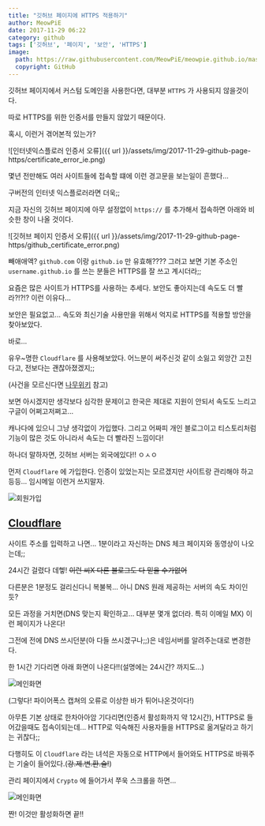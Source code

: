 ```yaml
---
title: "깃허브 페이지에 HTTPS 적용하기"
author: MeowPiE
date: 2017-11-29 06:22
category: github
tags: ['깃허브', '페이지', '보안', 'HTTPS']
image:
  path: https://raw.githubusercontent.com/MeowPiE/meowpie.github.io/master/assets/img/github_page.png
  copyright: GitHub
---
```


깃허브 페이지에서 커스텀 도메인을 사용한다면, 대부분 `HTTPS` 가 사용되지 않을것이다.

따로 HTTPS를 위한 인증서를 만들지 않았기 때문이다.

혹시, 이런거 겪어본적 있는가?

![인터넷익스플로러 인증서 오류]({{ url }}/assets/img/2017-11-29-github-page-https/certificate_error_ie.png)

몇년 전만해도 여러 사이트들에 접속할 떄에 이런 경고문을 보는일이 흔했다...

구버전의 인터넷 익스플로러라면 더욱;;

지금 자신의 깃허브 페이지에 아무 설정없이 `https://` 를 추가해서 접속하면 아래와 비슷한 창이 나올 것이다.

![깃허브 페이지 인증서 오류]({{ url }}/assets/img/2017-11-29-github-page-https/github_certificate_error.png)

빼애애액? `github.com` 이랑 `github.io` 만 유효해???? 그러고 보면 기본 주소인 `username.github.io` 를 쓰는 분들은 HTTPS를 잘 쓰고 계시더라;;

요즘은 많은 사이트가 HTTPS를 사용하는 추세다. 보안도 좋아지는데 속도도 더 빨라?!?!? 이런 이유다...

보안은 필요없고... 속도와 최신기술 사용만을 위해서 억지로 HTTPS를 적용할 방안을 찾아보았다.

바로...

유우~명한 `Cloudflare` 를 사용해보았다. 어느분이 써주신것 같이 소잃고 외앙간 고친다고, 전보다는 괜찮아졌겠지;;

(사건을 모르신다면 [나무위키](https://namu.wiki/w/Cloudflare/) 참고)

보면 아시겠지만 생각보다 심각한 문제이고 한국은 제대로 지원이 안되서 속도도 느리고 구글이 어쩌고저쩌고...

캐나다에 있으니 그냥 생각없이 가입했다. 그리고 어짜피 개인 블로그이고 티스토리처럼 기능이 많은 것도 아니라서 속도는 더 빨라진 느낌이다!

하나더 말하자면, 깃허브 서버는 외국에있다!! ㅇㅅㅇ

먼저 `Cloudflare` 에 가입한다. 인증이 있었는지는 모르겠지만 사이트랑 관리해야 하고 등등... 임시메일 이런거 쓰지말자.

![회원가입](https://raw.githubusercontent.com/MeowPiE/meowpie.github.io/master/assets/img/2017-11-29-github-page-https/cloudflare_signup.png)

## [Cloudflare](https://www.cloudflare.com/a/sign-up/)

사이트 주소를 입력하고 나면... 1분이라고 자신하는 DNS 체크 페이지와 동영상이 나오는데;;

24시간 걸렸다 데헿! ~~이런 씨X 다른 블로그도 다 믿을 수가없어~~

다른분은 1분정도 걸리신다니 복불복... 아니 DNS 원래 제공하는 서버의 속도 차이인듯?

모든 과정을 거치면(DNS 맞는지 확인하고... 대부분 몇개 없더라. 특히 이메일 MX) 이런 페이지가 나온다!

그전에 전에 DNS 쓰시던분(아 다들 쓰시겠구나;;)은 네임서버를 알려주는대로 변경한다.

한 1시간 기다리면 아래 화면이 나온다!!(설명에는 24시간? 까지도...)

![메인화면](https://raw.githubusercontent.com/MeowPiE/meowpie.github.io/master/assets/img/2017-11-29-github-page-https/overview.png)

(그렇다! 파이어폭스 캡쳐의 오류로 이상한 바가 튀어나온것이다!)

아무튼 기본 상태로 한차아아암 기다리면(인증서 활성화까지 약 12시간), HTTPS로 들어갔을때도 접속이되는데... HTTP로 익숙해진 사용자들을 HTTPS로 옮겨달라고 하기는 귀찮다;;

다행히도 이 `Cloudflare` 라는 녀석은 자동으로 HTTP에서 들어와도 HTTPS로 바꿔주는 기술이 들어있다.(~~강.제.변.환.술!~~)

관리 페이지에서 `Crypto` 에 들어가서 쭈욱 스크롤을 하면...

![메인화면](https://raw.githubusercontent.com/MeowPiE/meowpie.github.io/master/assets/img/2017-11-29-github-page-https/always.png)

짠! 이것만 활성화하면 끝!!
